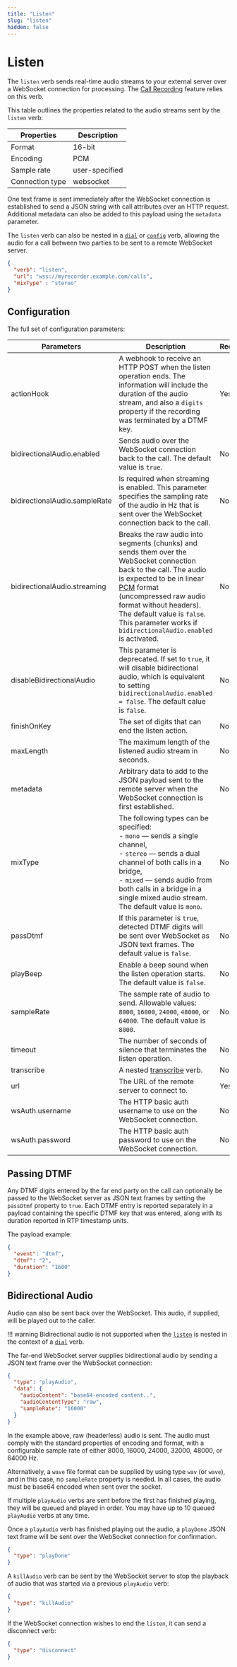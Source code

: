 ```yaml
---
title: "Listen"
slug: "listen"
hidden: false
---
```


# Listen

The `listen` verb sends real-time audio streams to your external server over a WebSocket connection for processing.
The [Call Recording](../../webapp/recent-calls.md#call-recordings) feature relies on this verb.

This table outlines the properties related to the audio streams sent by the `listen` verb:

| Properties      | Description    | 
|-----------------|----------------|
| Format          | 16-bit         |
| Encoding        | PCM            |
| Sample rate     | user-specified |
| Connection type | websocket      |

One text frame is sent immediately
after the WebSocket connection is established to send a JSON string with call attributes over an HTTP request.
Additional metadata can also be added to this payload using the `metadata` parameter.

The `listen` verb can also be nested in a [`dial`](dial.md) or [`config`](config.md) verb, allowing the audio for a call between two parties to be sent to a remote WebSocket server.

```json
{
  "verb": "listen",
  "url": "wss://myrecorder.example.com/calls",
  "mixType" : "stereo"
}
```

## Configuration

The full set of configuration parameters:

| Parameters      | Description                                                                                                                                                                                                                                                        | Required |
|-----------------|--------------------------------------------------------------------------------------------------------------------------------------------------------------------------------------------------------------------------------------------------------------------|----------|
| actionHook      | A webhook to receive an HTTP POST when the listen operation ends. The information will include the duration of the audio stream, and also a `digits` property if the recording was terminated by a DTMF key.                                                       | Yes      |
| bidirectionalAudio.enabled | Sends audio over the WebSocket connection back to the call. The default value is `true`.                                                                                                                                                               | No       |
| bidirectionalAudio.sampleRate| Is required when streaming is enabled. This parameter specifies the sampling rate of the audio in Hz that is sent over the WebSocket connection back to the call.| No       |
| bidirectionalAudio.streaming | Breaks the raw audio into segments (chunks) and sends them over the WebSocket connection back to the call. The audio is expected to be in linear [PCM](https://en.wikipedia.org/wiki/Pulse-code_modulation) format (uncompressed raw audio format without headers). The default value is `false`. This parameter works if  `bidirectionalAudio.enabled` is activated. | No       |
| disableBidirectionalAudio |  This parameter is deprecated. If set to `true`, it will disable bidirectional audio, which is equivalent to setting `bidirectionalAudio.enabled = false`. The default calue is `false`.                                                                 | No       |
| finishOnKey     | The set of digits that can end the listen action.                                                                                                                                                                                                                  | No       |
| maxLength       | The maximum length of the listened audio stream in seconds.                                                                                                                                                                                                        | No       |
| metadata        | Arbitrary data to add to the JSON payload sent to the remote server when the WebSocket connection is first established.                                                                                                                                            | No       |
| mixType         | The following types can be specified:<br> - `mono` — sends a single channel,<br> - `stereo` — sends a dual channel of both calls in a bridge,<br> - `mixed` — sends audio from both calls in a bridge in a single mixed audio stream. The default value is `mono`. | No       |
| passDtmf        | If this parameter is `true`, detected DTMF digits will be sent over WebSocket as JSON text frames. The default value is `false`.                                                                                                                                   | No       |
| playBeep        | Enable a beep sound when the listen operation starts. The default value is `false`.                                                                                                                                                                                | No       |
| sampleRate      | The sample rate of audio to send. Allowable values: `8000`, `16000`, `24000`, `48000`, or `64000`. The default value is `8000`.                                                                                                                                    | No       |
| timeout         | The number of seconds of silence that terminates the listen operation.                                                                                                                                                                                             | No       |
| transcribe      | A nested [transcribe](transcribe.md) verb.                                                                                                                                                                                                                         | No       |
| url             | The URL of the remote server to connect to.                                                                                                                                                                                                                        | Yes      |
| wsAuth.username | The HTTP basic auth username to use on the WebSocket connection.                                                                                                                                                                                                   | No       |
| wsAuth.password | The HTTP basic auth password to use on the WebSocket connection.                                                                                                                                                                                                   | No       |

## Passing DTMF

Any DTMF digits entered by the far end party on the call can optionally be passed to the WebSocket server as JSON text frames by setting the `passDtmf` property to `true`. Each DTMF entry is reported separately in a payload containing the specific DTMF key that was entered, along with its duration reported in RTP timestamp units. 

The payload example:

```json
{
  "event": "dtmf",
  "dtmf": "2",
  "duration": "1600"
}
```

## Bidirectional Audio

Audio can also be sent back over the WebSocket. This audio, if supplied, will be played out to the caller.

!!! warning
    Bidirectional audio is not supported when the [`listen`](listen.md) is nested in the context of a [`dial`](dial.md) verb.

The far-end WebSocket server supplies bidirectional audio by sending a JSON text frame over the WebSocket connection:

```json
{
  "type": "playAudio",
  "data": {
    "audioContent": "base64-encoded content..",
    "audioContentType": "raw",
    "sampleRate": "16000"
  }
}
```

In the example above, raw (headerless) audio is sent. The audio must comply with the standard properties of encoding and format, with a configurable sample rate of either 8000, 16000, 24000, 32000, 48000, or 64000 Hz.

Alternatively, a `wave` file format can be supplied by using type `wav` (or `wave`), and in this case, no `sampleRate` property is needed. In all cases, the audio must be base64 encoded when sent over the socket.

If multiple `playAudio` verbs are sent before the first has finished playing, they will be queued and played in order. You may have up to 10 queued `playAudio` verbs at any time.

Once a `playAudio` verb has finished playing out the audio, a `playDone` JSON text frame will be sent over the WebSocket connection for confirmation.

```json
{
  "type": "playDone"
}
```

A `killAudio` verb can be sent by the WebSocket server to stop the playback of audio that was started via a previous `playAudio` verb:

```json
{
  "type": "killAudio"
}
```

If the WebSocket connection wishes to end the `listen`, it can send a disconnect verb:

```json
{
  "type": "disconnect"
}
```